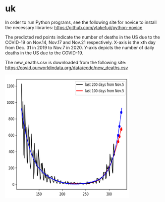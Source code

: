 # uk

In order to run Python programs, see the following site for novice to install the necessary libraries: https://github.com/ytakefuji/python-novice

The predicted red points indicate the number of deaths in the US due to the COVID-19 on Nov.14, Nov.17 and Nov.21 respectively. X-axis is the xth day from Dec. 31 in 2019 to Nov.7 in 2020. Y-axis depicts the number of daily deaths in the US due to the COVID-19.

The new_deaths.csv is downloaded from the following site: https://covid.ourworldindata.org/data/ecdc/new_deaths.csv

<img src='uk.png' height=400 width=400>

